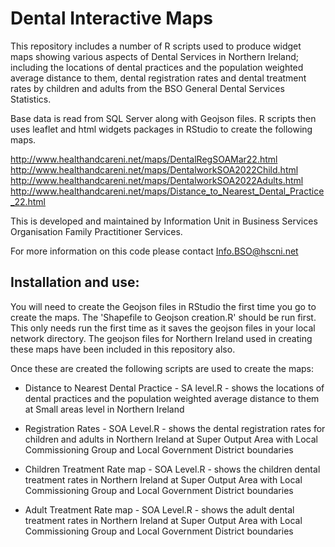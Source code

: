 # Dental Interactive Maps

This repository includes a number of R scripts used to produce widget maps showing various aspects of Dental Services in Northern Ireland; including the locations of dental practices and the population weighted average distance to them, dental registration rates and dental treatment rates by children and adults from the BSO General Dental Services Statistics. 

Base data is read from SQL Server along with Geojson files. R scripts then uses leaflet and html widgets packages in RStudio to create the following maps. 

http://www.healthandcareni.net/maps/DentalRegSOAMar22.html \
http://www.healthandcareni.net/maps/DentalworkSOA2022Child.html \
http://www.healthandcareni.net/maps/DentalworkSOA2022Adults.html \
http://www.healthandcareni.net/maps/Distance_to_Nearest_Dental_Practice_22.html 


This is developed and maintained by Information Unit in Business Services Organisation Family Practitioner Services.

For more information on this code please contact <Info.BSO@hscni.net>



## Installation and use:


You will need to create the Geojson files in RStudio the first time you go to create the maps. The 'Shapefile to Geojson creation.R' should be run first. This only needs run the first time as it saves the geojson files in your local network directory. The geojson files for Northern Ireland used in creating these maps have been included in this repository also. 

Once these are created the following scripts are used to create the maps:  

* Distance to Nearest Dental Practice - SA level.R - shows the locations of dental practices and the population weighted average distance to them at Small areas level in Northern Ireland

* Registration Rates - SOA Level.R - shows the dental registration rates for children and adults in Northern Ireland at Super Output Area with Local Commissioning Group and Local Government District boundaries

* Children Treatment Rate map - SOA Level.R - shows the children dental treatment rates in Northern Ireland at Super Output Area with Local Commissioning Group and Local Government District boundaries

* Adult Treatment Rate map - SOA Level.R - shows the adult dental treatment rates in Northern Ireland at Super Output Area with Local Commissioning Group and Local Government District boundaries
